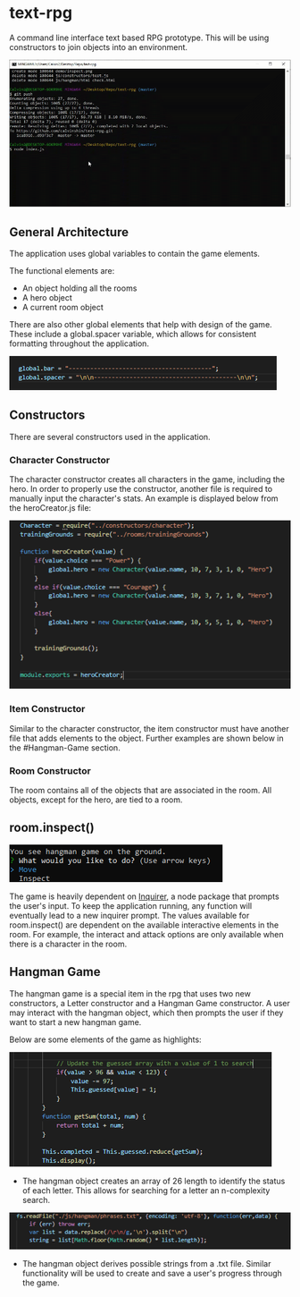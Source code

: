 # text-rpg
A command line interface text based RPG prototype. This will be using constructors to join objects into an environment.

![Demo](/demo/demo.gif)

## General Architecture
The application uses global variables  to contain the game elements. 

The functional elements are:
- An object holding all the rooms
- A hero object
- A current room object

There are also other global elements that help with design of the game. These include a global.spacer variable, which allows for consistent formatting throughout the application.

![Global spacer formatting](/demo/globalspacer.png)

## Constructors

There are several constructors used in the application.

### Character Constructor
The character constructor creates all characters in the game, including the hero. In order to properly use the constructor, another file is required to manually input the character's stats. An example is displayed below from the heroCreator.js file:

![heroCreator.js](/demo/heroCreator.png)

### Item Constructor
Similar to the character constructor, the item constructor must have another file that adds elements to the object. Further examples are shown below in the #Hangman-Game section.

### Room Constructor
The room contains all of the objects that are associated in the room. All objects, except for the hero, are tied to a room. 

## room.inspect()
![Example of a room.inspect](/demo/inspect.png)

The game is heavily dependent on [Inquirer](https://www.npmjs.com/package/inquirer), a node package that prompts the user's input. To keep the application running, any function will eventually lead to a new inquirer prompt. The values available for room.inspect() are dependent on the available interactive elements in the room. For example, the interact and attack options are only available when there is a character in the room.

## Hangman Game
The hangman game is a special item in the rpg that uses two new constructors, a Letter constructor and a Hangman Game constructor. A user may interact with the hangman object, which then prompts the user if they want to start a new hangman game.

Below are some elements of the game as highlights:

![n complexity search](/demo/hangmanSearch.png)
- The hangman object creates an array of 26 length to identify the status of each letter. This allows for searching for a letter an n-complexity search.

![fs search](/demo/hangmanFS.png)
- The hangman object derives possible strings from a .txt file. Similar functionality will be used to create and save a user's progress through the game.